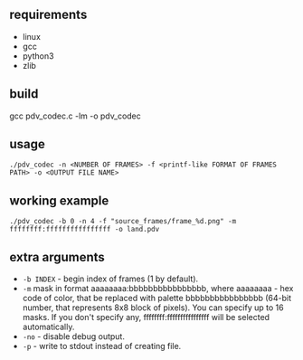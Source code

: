 ## requirements ##
- linux
- gcc
- python3
- zlib

## build ##
gcc pdv_codec.c -lm -o pdv_codec

## usage ##

`./pdv_codec -n <NUMBER OF FRAMES> -f <printf-like FORMAT OF FRAMES PATH> -o <OUTPUT FILE NAME>`

## working example ##

`./pdv_codec -b 0 -n 4 -f "source_frames/frame_%d.png" -m ffffffff:ffffffffffffffff -o land.pdv`


## extra arguments ##
- `-b INDEX` - begin index of frames (1 by default).
- `-m` mask in format aaaaaaaa:bbbbbbbbbbbbbbbb, where aaaaaaaa - hex code of color, that be replaced with palette bbbbbbbbbbbbbbbb (64-bit number, that represents 8x8 block of pixels). You can specify up to 16 masks. If you don't specify any, ffffffff:ffffffffffffffff will be selected automatically.
- `-no` - disable debug output.
- `-p` - write to stdout instead of creating file.